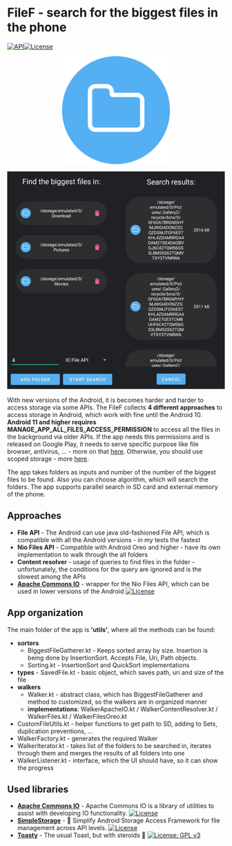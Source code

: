 # FileF - search for the biggest files in the phone

[![API](https://img.shields.io/badge/API-21%2B-brightgreen.svg?style=flat)](https://android-arsenal.com/api?level=19)[![License](https://img.shields.io/badge/License-Apache%202.0-blue.svg)](https://opensource.org/licenses/Apache-2.0)

<p align="center"><img src="https://github.com/Foxpace/FileF/blob/master/Images/icon.png" alt="loading" width="250" /></p>

<p align="center"><img src="https://github.com/Foxpace/FileF/blob/master/Images/merged.png" alt="merged_app" width="600" /></p>

With new versions of the Android, it is becomes harder and harder to access storage via some APIs. The FileF collects **4 different approaches** to access storage in Android, which work with fine until the Android 10. **Android 11 and higher requires MANAGE_APP_ALL_FILES_ACCESS_PERMISSION** to access all the files in the background via older APIs. If the app needs this permissions and is released on Google Play, it needs to serve specific purpose like file browser, antivirus, ... - more on that [here](https://developer.android.com/training/data-storage/manage-all-files). Otherwise, you should use scoped storage - more [here](https://developer.android.com/guide/topics/data).

The app takes folders as inputs and number of the number of the biggest files to be found. Also you can choose algorithm, which will search the folders. The app supports parallel search in SD card and external memory of the phone. 

## Approaches

- **File API** - The Android can use java old-fashioned File API, which is compatible with all the Android versions - in my tests the fastest
- **Nio Files API** - Compatible with Android Oreo and higher - have its own implementation to walk through the all folders 
- **Content resolver** - usage of queries to find files in the folder - unfortunately, the conditions for the query are ignored and is the slowest among the APIs
- [**Apache Commons IO**](https://commons.apache.org/) - wrapper for the Nio Files API, which can be used in lower versions of the Android [![License](https://img.shields.io/badge/License-Apache%202.0-blue.svg)](https://opensource.org/licenses/Apache-2.0)

## App organization

The main folder of the app is **'utils'**, where all the methods can be found:

- **sorters**
  - BiggestFileGatherer.kt - Keeps sorted array by size. Insertion is being done by InsertionSort. Accepts File, Uri, Path objects. 
  - Sorting.kt - InsertionSort and QuickSort implementations
- **types** - SavedFile.kt - basic object, which saves path, uri and size of the file
- **walkers** 
  - Walker.kt - abstract class, which has BiggestFileGatherer and method to customized, so the walkers are in organized manner
  - **implementations**: WalkerApacheIO.kt / WalkerContentResolver.kt / WalkerFiles.kt / WalkerFilesOreo.kt
- CustomFileUtils.kt - helper functions to get path to SD, adding to Sets, duplication preventions, ...
- WalkerFactory.kt - generates the required Walker
- WalkerIterator.kt - takes list of the folders to be searched in, iterates through them and merges the results of all folders into one
- WalkerListener.kt - interface, which the UI should have, so it can show the progress

## Used libraries

- [**Apache Commons IO**](https://commons.apache.org/) - Apache Commons IO is a library of utilities to assist with developing IO functionality. [![License](https://img.shields.io/badge/License-Apache%202.0-blue.svg)](https://opensource.org/licenses/Apache-2.0)
- [**SimpleStorage**](https://github.com/anggrayudi/SimpleStorage) - 💾 Simplify Android Storage Access Framework for file management across API levels. [![License](https://img.shields.io/badge/License-Apache%202.0-blue.svg)](https://opensource.org/licenses/Apache-2.0)
- [**Toasty**](https://github.com/GrenderG/Toasty) - The usual Toast, but with steroids 💪 [![License: GPL v3](https://camo.githubusercontent.com/400c4e52df43f6a0ab8a89b74b1a78d1a64da56a7848b9110c9d2991bb7c3105/68747470733a2f2f696d672e736869656c64732e696f2f62616467652f4c6963656e73652d47504c76332d626c75652e737667)](https://www.gnu.org/licenses/gpl-3.0)








